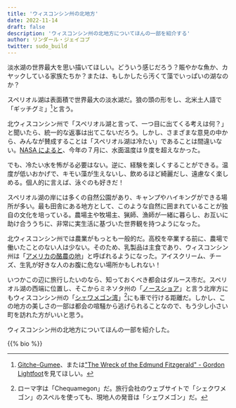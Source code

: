 ```yaml
---
title: 'ウィスコンシン州の北地方'
date: 2022-11-14
draft: false
description: 'ウィスコンシン州の北地方についてほんの一部を紹介する'
author: リンダール・ジェイコブ
twitter: sudo_build
---
```


淡水湖の世界最大を思い描いてほしい。どういう感じだろう？賑やかな魚か、カヤックしている家族たちか？または、もしかしたら汚くて藻でいっぱいの湖なのか？

スペリオル湖は表面積で世界最大の淡水湖だ。狼の頭の形をし、北米土人語で「ギッチグミ」[^gg]と言う。

[^gg]: [Gitche-Gumee](https://en.wikipedia.org/wiki/Lake_Superior#Name)、または["The Wreck of the Edmund Fitzgerald" - Gordon Lightfoot](https://www.youtube.com/watch?v=9vST6hVRj2A)を見てほしい。

北ウィスコンシン州で「スペリオル湖と言って、一つ目に出てくる考えは何？」と聞いたら、統一的な返事は出てこないだろう。しかし、さまざまな意見の中から、みんなが賛成することは「スペリオル湖は冷たい」であることは間違いない。[NASA によると](https://earthobservatory.nasa.gov/images/150107/a-lake-of-superior-cold)、今年の７月に、水面温度は９度を超えなかった。

でも、冷たい水を怖がる必要はない。逆に、経験を楽しくすることができる。温度が低いおかげで、キモい藻が生えないし、飲めるほど綺麗だし、遠慮なく楽しめる。個人的に言えば、泳ぐのも好きだ！

スペリオル湖の岸には多くの自然公園があり、キャンプやハイキングができる場所が多い。最も田舎にある地方として、このような自然に囲まれていることが独自の文化を培っている。農場主や牧場主、猟師、漁師が一緒に暮らし、お互いに助け合ううちに、非常に実生活に基づいた世界観を持つようになった。

北ウィスコンシン州では農業がもっとも一般的だ。高校を卒業する前に、農場で働いたことのない人は少ない。そのため、乳製品は主食であり、ウィスコンシン州は「[アメリカの酪農の地](https://www.wisconsinhistory.org/museum/exhibits/iconwisconsin/dairyland/index.asp)」と呼ばれるようになった。アイスクリーム、チーズ、生乳が好きな人のお腹に危ない場所かもしれない！

いつかこの辺に旅行したいのなら、知っておくべき都会はダルース市だ。スペリオル湖の西端に位置し、そこからミネソタ州の「[ノースショア](https://www.lifeinminnesota.com/minnesota-north-shore/)」と言う北岸方にもウィスコンシン州の「[シェワメゴン湾](https://www.travelwisconsin.com/birding/chequamegon-bay-203325)」[^chequamegon]にも車で行ける距離だ。しかし、この地方の美しさの一部は都会の喧騒から逃げられることなので、もう少し小さい町を訪れた方がいいと思う。

[^chequamegon]: ローマ字は「Chequamegon」だ。旅行会社のウェブサイトで「シェクワメゴン」のスペルを使っても、現地人の発音は「シェワメゴン」だ。

ウィスコンシン州の北地方についてほんの一部を紹介した。

{{% bio %}}
